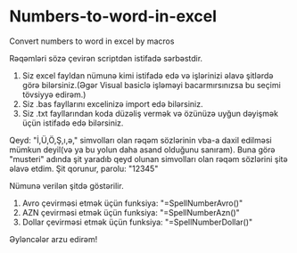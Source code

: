 # Numbers-to-word-in-excel
Convert numbers to word in excel by macros

Rəqəmləri sözə çevirən scriptdən istifadə sərbəstdir.

1. Siz excel fayldan nümunə kimi istifadə edə və işlərinizi əlavə şitlərdə görə bilərsiniz.(Əgər Visual basiclə işləməyi bacarmırsınızsa bu seçimi tövsiyyə edirəm.)
2. Siz .bas fayllarını excelinizə import edə bilərsiniz. 
3. Siz .txt fayllarından koda düzəliş vermək və özünüzə uyğun dəyişmək üçün istifadə edə bilərsiniz.

Qeyd: "İ,Ü,Ö,Ş,ı,ə," simvolları olan rəqəm sözlərinin vba-a daxil edilməsi mümkun deyil(və ya bu yolun daha asand olduğunu sanıram). 
Buna görə "musteri" adında şit yaradıb qeyd olunan simvolları olan rəqəm sözlərini şitə əlavə etdim. Şit qorunur, parolu: "12345"

Nümunə verilən şitdə göstərilir.

1. Avro çevirməsi etmək üçün funksiya: "=SpellNumberAvro()"
2. AZN çevirməsi etmək üçün funksiya: "=SpellNumberAzn()"
3. Dollar çevirməsi etmək üçün funksiya: "=SpellNumberDollar()"

Əyləncələr arzu edirəm!

